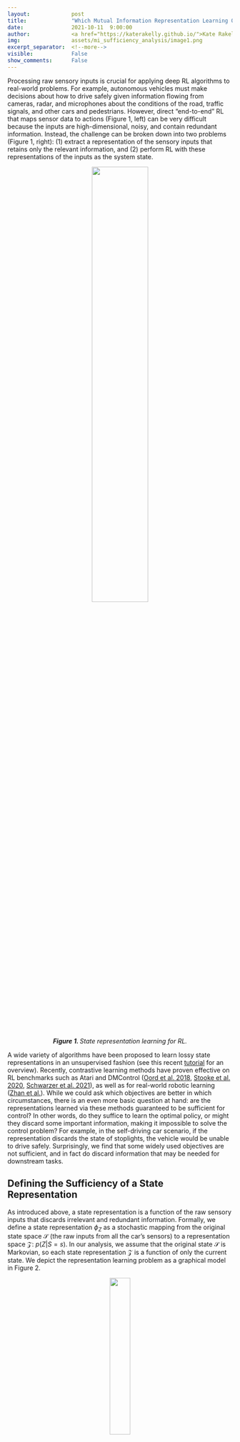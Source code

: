 ```yaml
---
layout:             post
title:              "Which Mutual Information Representation Learning Objectives are Sufficient for Control?"
date:               2021-10-11  9:00:00
author:             <a href="https://katerakelly.github.io/">Kate Rakelly</a>
img:                assets/mi_sufficiency_analysis/image1.png
excerpt_separator:  <!--more-->
visible:            False
show_comments:      False
---
```


<!--
These are comments in HTML. The above header text is needed to format the
title, authors, etc. The "example_post" is an example representative image (not
GIF) that we use for each post for tweeting (see below as well) and for the
emails to subscribers. Please provide this image (and any other images and
GIFs) in the blog to the BAIR Blog editors directly.

The text directly below gets tweets to work. Please adjust according to your
post.

The `static/blog` directory is a location on the blog server which permanently
stores the images/GIFs in BAIR Blog posts. Each post has a subdirectory under
this for its images (titled `example_post` here, please change).

Keeping the post visbility as False will mean the post is only accessible if
you know the exact URL.

You can also turn on Disqus comments, but we recommend disabling this feature.
-->

<!-- twitter -->
<meta name="twitter:title" content="Which Mutual Information Representation Learning Objectives are Sufficient for Control?">
<meta name="twitter:card" content="summary_large_image">
<meta name="twitter:image" content="https://bair.berkeley.edu/static/blog/mi_analysis/image1.png">

<meta name="keywords" content="reinforcement learning, representation learning">
<meta name="description" content="The BAIR Blog">
<meta name="author" content="Kate Rakelly">

<!--
The actual text for the post content appears below.  Text will appear on the
homepage, i.e., https://bair.berkeley.edu/blog/ but we only show part of the
posts on the homepage. The rest is accessed via clicking 'Continue'. This is
enforced with the `more` excerpt separator.
-->
Processing raw sensory inputs is crucial for applying deep RL algorithms to real-world problems.
For example, autonomous vehicles must make decisions about how to drive safely given information flowing from cameras, radar, and microphones about the conditions of the road, traffic signals, and other cars and pedestrians.
However, direct “end-to-end” RL that maps sensor data to actions (Figure 1, left) can be very difficult because the inputs are high-dimensional, noisy, and contain redundant information.
Instead, the challenge can be broken down into two problems (Figure 1, right): (1) extract a representation of the sensory inputs that retains only the relevant information, and (2) perform RL with these representations of the inputs as the system state.

<p style="text-align:center;">
<img src="https://bair.berkeley.edu/static/blog/mi_sufficiency_analysis/image1.png" width="50%">
<br>
<i><b>Figure 1. </b>State representation learning for RL.</i>
</p>

A wide variety of algorithms have been proposed to learn lossy state representations in an unsupervised fashion (see this recent [tutorial][17] for an overview).
Recently, contrastive learning methods have proven effective on RL benchmarks such as Atari and DMControl ([Oord et al. 2018][1], [Stooke et al. 2020][2], [Schwarzer et al. 2021][3]), as well as for real-world robotic learning ([Zhan et al.][5]).
While we could ask which objectives are better in which circumstances, there is an even more basic question at hand: are the representations learned via these methods guaranteed to be sufficient for control?
In other words, do they suffice to learn the optimal policy, or might they discard some important information, making it impossible to solve the control problem?
For example, in the self-driving car scenario, if the representation discards the state of stoplights, the vehicle would be unable to drive safely.
Surprisingly, we find that some widely used objectives are not sufficient, and in fact do discard information that may be needed for downstream tasks.


<!--more-->

## Defining the Sufficiency of a State Representation
As introduced above, a state representation is a function of the raw sensory inputs that discards irrelevant and redundant information.
Formally, we define a state representation $\phi_Z$ as a stochastic mapping from the original state space $\mathcal{S}$ (the raw inputs from all the car’s sensors) to a representation space $\mathcal{Z}$: $p(Z | S=s)$.
In our analysis, we assume that the original state $\mathcal{S}$ is Markovian, so each state representation $\mathcal{Z}$ is a function of only the current state.
We depict the representation learning problem as a graphical model in Figure 2.

<p style="text-align:center;">
<img src="https://bair.berkeley.edu/static/blog/example_post/graphical_model.png" width="30%">
<br>
<i><b>Figure 2. </b>The representation learning problem in RL as a graphical model.</i>
</p>

We will say that a representation is sufficient if it is guaranteed that an RL algorithm using that representation can learn the optimal policy.
We make use of a result from [Li et al. 2006][4], which proves that if a state representation is capable of representing the optimal $Q$-function, then $Q$-learning run with that representation as input is guaranteed to converge to the same solution as in the original MDP (if you’re interested, see Theorem 4 in that paper).
So to test if a representation is sufficient, we can check if it is able to represent the optimal Q-function.
Since we assume we don’t have access to a task reward during representation learning, to call a representation sufficient we require that it is sufficient for *all* optimal policies for all possible reward functions in the given MDP.

## Analyzing Representations learned via MI Maximization
Now that we’ve established how we will evaluate representations, let’s turn to the methods of learning them.
As mentioned above, we aim to study the popular class of contrastive learning methods.
These methods can largely be understood as maximizing a mutual information (MI) objective involving states and actions.
This paradigm of offline representation learning followed by online RL is becoming increasingly popular, particularly in applications such as robotics where collecting data is onerous ([Zhan et al. 2020][5], [Kipf et al. 2020][6]).
Our question is therefore whether the objective is sufficient on its own, not as an auxiliary objective for RL.
We assume the dataset has full support on the state space, which can be guaranteed by an epsilon-greedy exploration policy, for example.
An objective may have more than one maximizing representation, so we call a representation learning *objective* sufficient if *all* the representations that maximize that objective are sufficient.
In our paper, we analyze three representative objectives from the literature in terms of sufficiency, two of which we will discuss here.

### Representations Learned by Maximizing “Forward Information”
We begin with an objective that seems likely to retain a great deal of state information in the representation.
It is closely related to learning a forward dynamics model in latent representation space, and to methods proposed in prior works ([Nachum et al. 2018][7], [Shu et al. 2020][8], [Schwarzer et al. 2021][9]): $J_{fwd} = I(Z_{t+1}; Z_t, A_t)$.
Intuitively, this objective seeks a representation in which the current state and action are maximally informative of the representation of the next state.
Therefore, everything predictable in the original state $\mathcal{S}$ should be preserved in $\mathcal{Z}$, since this would maximize the MI.
Formalizing this intuition, we are able to prove that all representations learned via this objective are guaranteed to be sufficient (see the proof of Proposition 1 in the paper).

It’s worth noting here that, since we proved sufficiency for all reward functions, representations that maximize $J_{fwd}$ are actually capable of representing *any* optimal $Q$-function that was possible in the original MDP.
As a result, any state information that is temporally correlated will be retained in representations learned via this objective, no matter how irrelevant to the task.
For example, the fence, cows, and trees would all be represented even though they are irrelevant to driving.
Is there another objective that can learn sufficient but *lossier* representations?

<p style="text-align:center;">
<img src="https://bair.berkeley.edu/static/blog/mi_sufficiency_analysis/driving_with_cows.png" width="50%">
<br>
<i><b>Figure 3.</b></i>
</p>


### Representations Learned by Maximizing “Inverse Information”
Next, we consider what we term an “inverse information” objective: $I_{inv} = I(Z_{t+k}; A_t | Z_t)$.
One way to maximize this objective is by learning an inverse dynamics model -- predicting the action given the current and next state -- and many prior works have employed a version of this objective ([Agrawal et al. 2016][10], [Gregor et al. 2016][11], [Zhang et al. 2018][12] to name a few).
Intuitively, this objective is appealing because it preserves all the state information that the agent can influence with its actions.
It therefore may seem like a good candidate for a sufficient objective that discards more information than $J_{fwd}$.
However, we can actually construct a realistic scenario in which a representation that maximizes this objective is not sufficient.

For example, consider the MDP shown on the left side of Figure 4 in which an autonomous vehicle is approaching a traffic light.
The agent has two actions available, stop or go.
The reward for following traffic rules depends on the color of the stoplight, and is denoted by a red X (low reward) and green check mark (high reward).
On the right side of the figure, we show a state representation in which the color of the stoplight is not represented in the two states on the left; they are aliased and represented as a single state.
This representation is not sufficient, since from the aliased state it is not clear whether the agent should “stop” or “go” to receive the reward.
However, $J_{inv}$ is maximized because the action taken is still exactly predictable given each pair of states.
In other words, the agent has no control over the stoplight, so representing it does not increase MI.
Since $J_{inv}$ is maximized by this insufficient representation, we can conclude that the objective is not sufficient.

<p style="text-align:center;">
<img src="https://bair.berkeley.edu/static/blog/mi_sufficiency_analysis/inv_counterexample.png" width="50%">
<br>
<i><b>Figure 4. </b>Counterexample proving the insufficiency of $J_{inv}$.</i>
</p>

Since the reward depends on the stoplight, perhaps we can remedy the issue by additionally requiring the representation to be capable of predicting the immediate reward at each state.
However, this is still not enough to guarantee sufficiency - the representation on the right side of Figure 4 is still a counterexample since the aliased states have the same reward.
The crux of the problem is that representing the action that connects two states is not enough to be able to choose the best action.
Still, while $J_{inv}$ is insufficient in the general case, it would be revealing to characterize the set of MDPs for which $J_{inv}$ can be proven to be sufficient.
We see this as an interesting future direction.


### Representations Learned by Maximizing “State Information”
The final objective we consider resembles $J_{fwd}$ but omits the action: $J_{state} = I(Z_t; Z_{t+1})$ (see [Oord et al. 2018][1], [Anand et al. 2019][18], [Stooke et al. 2020][2]).
Does omitting the action from the MI objective impact its sufficiency?
It turns out the answer is yes.
The intuition is that maximizing this objective can yield insufficient representations that alias states whose transition distributions differ only with respect to the action.
For example, consider a scenario of a car navigating to a city, depicted below.
There are four states from which the car can take actions “turn right” or “turn left.”
The optimal policy takes first a left turn, then a right turn, or vice versa.
Now consider the state representation shown on the right that aliases $\mathbf{s}_2$ and $\mathbf{s]_3$ into a single state we’ll call $\mathbf{z}$.
If we assume the policy distribution is uniform over left and right turns (a reasonable scenario for a driving dataset collected with an exploration policy), then this representation maximizes $J_{state}$.
However, it can’t represent the optimal policy because the agent doesn’t know whether to go right or left from $\mathbf{z}$.

<p style="text-align:center;">
<img src="https://bair.berkeley.edu/static/blog/mi_sufficiency_analysis/state_counterexample.png" width="50%">
<br>
<i><b>Figure 5. </b>Counterexample proving the insufficiency of $J_{state}$.</i>
</p>

## Can Sufficiency Matter in Deep RL?
To understand whether the sufficiency of state representations can matter in practice, we perform simple proof-of-concept experiments with deep RL agents and image observations. To separate representation learning from RL, we first optimize each representation learning objective on a dataset of offline data, (similar to the protocol in [Stooke et al. 2020][2]). We collect the fixed datasets using a random policy, which is sufficient to cover the state space in our environments. We then freeze the weights of the state encoder learned in the first phase and train RL agents with the representation as state input.

We experiment with a simple video game MDP that has a similar characteristic to the self-driving car example described earlier. In this game called *catcher*, from the [PyGame suite][16], the agent controls a paddle that it can move back and forth to catch fruit that falls from the top of the screen (see Figure 5, left). A positive reward is given when the fruit is caught and a negative reward when the fruit is not caught. The episode terminates after one piece of fruit falls. Analogous to the self-driving example, the agent does not control the position of the fruit, and so a representation that maximizes $I_{inv}$ might discard that information. However, representing the fruit is crucial to obtaining reward, since the agent must move the paddle underneath the fruit to catch it. We learn representations with $I_{inv}$ and $I_{fwd}$, optimizing $I_{fwd}$ with noise contrastive estimation ([NCE][12]), and $I_{inv}$ by training an inverse model via maximum likelihood. (For brevity, we omit experiments with $J_{state}$ in this post -- please see the paper!.) To select the most compressed representation from among those that maximize each objective, we apply an information bottleneck of the form $\min I(Z; S)$. We also compare to running RL from scratch with the image inputs, which we call ``end-to-end.” For the RL algorithm, we use the [Soft Actor-Critic][14] algorithm.

We observe in Figure 6 (middle) that indeed the representation trained to maximize $I_{inv}$ results in RL agents that converge slower and to a lower asymptotic expected return. To better understand what information the representation contains, we then attempt to learn a neural network decoder from the learned representation to the position of the falling fruit. We report the mean error achieved by each representation in Figure 6, right. The representation learned by $I_{inv}$ incurs a high error, indicating that the fruit is not precisely captured by the representation, while the representation learned by $I_{fwd}$ incurs low error.

<!-- TODO: how can I put three images next to each other here? -->
<p style="text-align:center;">
<img src="https://bair.berkeley.edu/static/blog/mi_sufficiency_analysis/catcher_game.png" width="50%">
<br>
<i><b>Figure 6. </b>(left) Illustration of the *catcher* game. (middle) Performance of RL agents trained with different state representations. (right) Accuracy of reconstructing ground truth state elements from state representations.</i>
</p>

### Increasing observation complexity with visual distractors
To make the representation learning problem more challenging, we repeat this experiment with visual distractors added to the agent’s observations. We randomly generate images of 10 circles of different colors and replace the background of the game with these images (see Figure 7, left for example observations). As in the previous experiment, we plot the performance of an RL agent trained with the frozen representation as input (Figure 7, middle), as well as the error of decoding true state elements from the representation (Figure 7, right). The difference in performance between sufficient ($I_{fwd}$) and insufficient ($I_{inv}$) objectives is even more pronounced in this setting than in the plain background setting. With more information present in the observation in the form of the distractors, insufficient objectives that do not optimize for representing all the required state information may be "distracted" by representing the background objects instead, resulting in low performance. In this more challenging case, end-to-end RL from images fails to make any progress on the task, demonstrating the difficulty of end-to-end RL.

<!-- TODO: how can I put three images next to each other here? -->
<p style="text-align:center;">
<img src="https://bair.berkeley.edu/static/blog/mi_sufficiency_analysis/distractor_observation.png" width="50%">
<br>
<i><b>Figure 7. </b>(left) Example agent observations with distractors. (middle) Performance of RL agents trained with different state representations. (right) Accuracy of reconstructing ground truth state elements from state representations.</i>
</p>

## Conclusion
In light of these results, we think it’s important to understand both the characteristics of the representation learning objective and the set of tasks that may be learned via RL with the state representation, in order to ensure that the representation learning objective preserves important state elements. $J_{fwd}$ is sufficient for general MDPs, but lacks a notion of ``task-relevance” as it must be equally predictive of all predictable elements in the state, and so may be a poor choice for some problems. On the other hand, $J_{inv}$ is capable of discarding more information, but is not sufficient in general. These results lead to further questions: What are the characteristics of MDPs for which $J_{inv}$ is sufficient? And is it possible to construct an objective that is sufficient in general but has a maximizing representation that contains less information than the smallest representation that maximizes $J_{fwd}$?

Further, extending the proposed framework to partially observed problems would be more reflective of realistic applications. In this setting, analyzing generative models such as VAEs in terms of sufficiency is an interesting problem. Prior work has shown that maximizing the ELBO alone cannot control the content of the learned representation (e.g., [Alemi et al. 2018][15]). We conjecture that the zero-distortion maximizer of the ELBO would be sufficient, while other solutions need not be. Overall, we hope that our proposed framework can drive research in designing better algorithms for unsupervised representation learning for RL.


<hr>

<i>This post is based on the paper “Which Mutual Information Representation Learning Objectives are Sufficient for Control?”, to be presented at Neurips 2021. Thank you to Sergey Levine and Abhishek Gupta for their valuable feedback on this blog post.</i>

[1]:https://arxiv.org/abs/1807.03748
[2]:https://arxiv.org/abs/2009.08319
[3]:https://arxiv.org/abs/2106.04799
[4]:http://rbr.cs.umass.edu/aimath06/proceedings/P21.pdf
[5]:https://arxiv.org/abs/2012.07975
[6]:https://arxiv.org/abs/1911.12247
[7]:https://arxiv.org/abs/1810.01257
[8]:https://arxiv.org/abs/2003.01086
[9]:https://arxiv.org/abs/2007.05929
[10]:https://arxiv.org/abs/1606.07419
[11]:https://arxiv.org/abs/1611.07507
[12]:https://arxiv.org/abs/1804.10689
[13]:https://proceedings.mlr.press/v9/gutmann10a.html
[14]:https://arxiv.org/abs/1801.01290
[15]:https://arxiv.org/abs/1711.00464
[16]:https://pygame.org
[17]:https://icml.cc/virtual/2021/tutorial/10843
[18]:https://arxiv.org/abs/1906.08226
